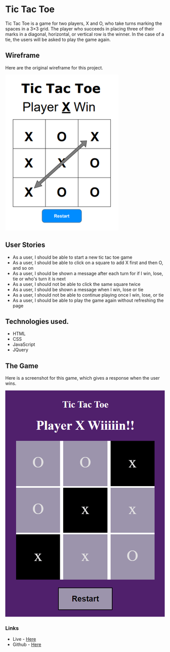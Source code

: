 # Tic Tac Toe

Tic Tac Toe is a game for two players, X and O, who take turns marking the spaces in a 3×3 grid. The player who succeeds in placing three of their marks in a diagonal, horizontal, or vertical row is the winner.  In the case of a tie, the users will be asked to play the game again.

## Wireframe
Here are the original wireframe for this project. 

<img src="img/tic_framwork.png">

## User Stories
* As a user, I should be able to start a new tic tac toe game
* As a user, I should be able to click on a square to add X first and then O, and so on
* As a user, I should be shown a message after each turn for if I win, lose, tie or who's turn it is next
* As a user, I should not be able to click the same square twice
* As a user, I should be shown a message when I win, lose or tie
* As a user, I should not be able to continue playing once I win, lose, or tie
* As a user, I should be able to play the game again without refreshing the page

## Technologies used.
* HTML
* CSS
* JavaScript
* JQuery

## The Game 
Here is a screenshot for this game, which gives a response when the user wins. 

<img src="img/game.png">

### Links
* Live - <a href= 'https://pages.git.generalassemb.ly/fatmahhelal/Tic-Tac-Toe-fatimah/'> Here </a>
* Github - <a href= 'https://git.generalassemb.ly/fatmahhelal/Tic-Tac-Toe-fatimah'> Here </a>